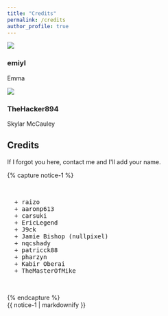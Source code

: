 ```yaml
---
title: "Credits"
permalink: /credits
author_profile: true
---
```


<link rel="stylesheet" href="https://use.fontawesome.com/releases/v5.6.1/css/all.css">

<div>
  <div class="credits">
    <div class="user">
      <img src="https://avatars1.githubusercontent.com/u/31181801?s=400&u=cfd561b223a087ddd91eed53f00bb19096e64d42&v=4">
    </div>
    <div class="user">
      <h3>emiyl</h3>
      <p>Emma</p>
      <a class="social-icon" href="https://twitter.com/emiyl0" target="_blank">
        <i class="fab fa-twitter"></i>
      </a>
      <a class="social-icon" href="https://github.com/emiyl" target="_blank">
        <i class="fab fa-github"></i>
      </a>
      <a class="social-icon" href="https://paypal.me/emiyl/10" target="_blank">
        <i class="fab fa-paypal"></i>
      </a>
    </div>
  </div>
</div>
<div>
  <div class="credits">
    <div class="user">
      <img src="https://avatars2.githubusercontent.com/u/28849256?s=460&u=d0132ac21602cad1fa4c4fa76bc9f25af656d241&v=4">
  </div>
  <div class="user">
    <h3>TheHacker894</h3>
    <p>Skylar McCauley</p>
    <a class="social-icon" href="https://twitter.com/TheHacker894" target="_blank">
      <i class="fab fa-twitter"></i>
    </a>
    <a class="social-icon" href="https://github.com/The-Hacker894" target="_blank">
      <i class="fab fa-github"></i>
    </a>
  </div>
</div>
</div>

## Credits

If I forgot you here, contact me and I'll add your name.

{% capture notice-1 %}
<pre><br>
  + raizo
  + aaronp613
  + carsuki
  + EricLegend
  + J9ck
  + Jamie Bishop (nullpixel)
  + nqcshady
  + patricck88
  + pharzyn
  + Kabir Oberai
  + TheMasterOfMike


</pre>{% endcapture %}
<div class="notice">{{ notice-1 | markdownify }}</div>
